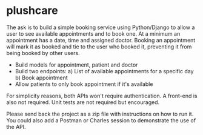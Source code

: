 # plushcare


The ask is to build a simple booking service using Python/Django to allow a user to see available appointments and to book one. At a minimum an appointment has a date, time and assigned doctor. 
Booking an appointment will mark it as booked and tie to the user who booked it, preventing it from being booked by other users.

- Build models for appointment, patient and doctor
- Build two endpoints:
a) List of available appointments for a specific day
b) Book appointment
- Allow patients to only book appointment if it's available

For simplicity reasons, both APIs won't require authentication. A front-end is also not required. Unit tests are not required but encouraged.

Please send back the project as a zip file with instructions on how to run it. You could also add a Postman or Charles session to demonstrate the use of the API.
